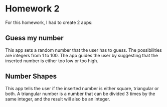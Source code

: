 Homework 2
===========

For this homework, I had to create 2 apps:


Guess my number
---------------

This app sets a random number that the user has to guess. The possibilities are integers
from 1 to 100. The app guides the user by suggesting that the inserted number is either 
too low or too high.


Number Shapes
-------------

This app tells the user if the inserted number is either square, triangular or both.
A triangular number is a number that can be divided 3 times by the same
integer, and the result will also be an integer.
